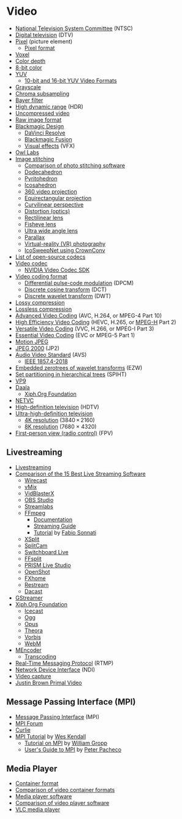 # Video
* [National Television System Committee](https://en.wikipedia.org/wiki/NTSC) (NTSC)
* [Digital television](https://en.wikipedia.org/wiki/Digital_television) (DTV)
* [Pixel](https://en.wikipedia.org/wiki/Pixel) (picture element)
  * [Pixel format](https://en.wikipedia.org/wiki/Pixel_Format)
* [Voxel](https://en.wikipedia.org/wiki/Voxel)
* [Color depth](https://en.wikipedia.org/wiki/Color_depth)
* [8-bit color](https://en.wikipedia.org/wiki/8-bit_color)
* [YUV](https://en.wikipedia.org/wiki/YUV)
  * [10-bit and 16-bit YUV Video Formats](https://learn.microsoft.com/en-us/windows/win32/medfound/10-bit-and-16-bit-yuv-video-formats)
* [Grayscale](https://en.wikipedia.org/wiki/Grayscale)
* [Chroma subsampling](https://en.wikipedia.org/wiki/Chroma_subsampling)
* [Bayer filter](https://en.wikipedia.org/wiki/Bayer_filter)
* [High dynamic range](https://en.wikipedia.org/wiki/High_dynamic_range) (HDR)
* [Uncompressed video](https://en.wikipedia.org/wiki/Uncompressed_video)
* [Raw image format](https://en.wikipedia.org/wiki/Raw_image_format)
* [Blackmagic Design](https://en.wikipedia.org/wiki/Blackmagic_Design)
  * [DaVinci Resolve](https://en.wikipedia.org/wiki/DaVinci_Resolve)
  * [Blackmagic Fusion](https://en.wikipedia.org/wiki/Blackmagic_Fusion)
  * [Visual effects](https://en.wikipedia.org/wiki/Visual_effects) (VFX)
* [Owl Labs](https://en.wikipedia.org/wiki/Owl_Labs)
* [Image stitching](https://en.wikipedia.org/wiki/Image_stitching)
  * [Comparison of photo stitching software](https://en.wikipedia.org/wiki/Comparison_of_photo_stitching_software)
  * [Dodecahedron](https://en.wikipedia.org/wiki/Dodecahedron)
  * [Pyritohedron](https://mathworld.wolfram.com/Pyritohedron.html)
  * [Icosahedron](https://en.wikipedia.org/wiki/Icosahedron)
  * [360 video projection](https://en.wikipedia.org/wiki/360_video_projection)
  * [Equirectangular projection](https://en.wikipedia.org/wiki/Equirectangular_projection)
  * [Curvilinear perspective](https://en.wikipedia.org/wiki/Curvilinear_perspective)
  * [Distortion (optics)](https://en.wikipedia.org/wiki/Distortion_(optics))
  * [Rectilinear lens](https://en.wikipedia.org/wiki/Rectilinear_lens)
  * [Fisheye lens](https://en.wikipedia.org/wiki/Fisheye_lens)
  * [Ultra wide angle lens](https://en.wikipedia.org/wiki/Ultra_wide_angle_lens)
  * [Parallax](https://en.wikipedia.org/wiki/Parallax)
  * [Virtual-reality (VR) photography](https://en.wikipedia.org/wiki/VR_photography)
  * [IcoSweepNet using CrownConv](https://github.com/matsuren/crownconv360depth)
* [List of open-source codecs](https://en.wikipedia.org/wiki/List_of_open-source_codecs)
* [Video codec](https://en.wikipedia.org/wiki/Video_codec)
  * [NVIDIA Video Codec SDK](https://developer.nvidia.com/nvidia-video-codec-sdk)
* [Video coding format](https://en.wikipedia.org/wiki/Video_coding_format)
  * [Differential pulse-code modulation](https://en.wikipedia.org/wiki/Differential_pulse-code_modulation) (DPCM)
  * [Discrete cosine transform](https://en.wikipedia.org/wiki/Discrete_cosine_transform) (DCT)
  * [Discrete wavelet transform](https://en.wikipedia.org/wiki/Discrete_wavelet_transform) (DWT)
* [Lossy compression](https://en.wikipedia.org/wiki/Lossy_compression)
* [Lossless compression](https://en.wikipedia.org/wiki/Lossless_compression)
* [Advanced Video Coding](https://en.wikipedia.org/wiki/Advanced_Video_Coding) (AVC, H.264, or MPEG-4 Part 10)
* [High Efficiency Video Coding](https://en.wikipedia.org/wiki/High_Efficiency_Video_Coding) (HEVC, H.265, or [MPEG-H](https://en.wikipedia.org/wiki/MPEG-H) Part 2)
* [Versatile Video Coding](https://en.wikipedia.org/wiki/Versatile_Video_Coding) (VVC, H.266, or MPEG-I Part 3)
* [Essential Video Coding](https://en.wikipedia.org/wiki/Essential_Video_Coding) (EVC or MPEG-5 Part 1)
* [Motion JPEG](https://en.wikipedia.org/wiki/Motion_JPEG)
* [JPEG 2000](https://en.wikipedia.org/wiki/JPEG_2000) (JP2)
* [Audio Video Standard](https://en.wikipedia.org/wiki/Audio_Video_Standard) (AVS)
  * [IEEE 1857.4-2018](https://standards.ieee.org/ieee/1857.4/5817/)
* [Embedded zerotrees of wavelet transforms](https://en.wikipedia.org/wiki/Embedded_Zerotrees_of_Wavelet_transforms) (EZW)
* [Set partitioning in hierarchical trees](https://en.wikipedia.org/wiki/Set_partitioning_in_hierarchical_trees) (SPIHT)
* [VP9](https://en.wikipedia.org/wiki/VP9)
* [Daala](https://en.wikipedia.org/wiki/Daala)
  * [Xiph.Org Foundation](https://en.wikipedia.org/wiki/Xiph.Org_Foundation)
* [NETVC](https://en.wikipedia.org/wiki/NETVC)
* [High-definition television](https://en.wikipedia.org/wiki/High-definition_television) (HDTV)
* [Ultra-high-definition television](https://en.wikipedia.org/wiki/Ultra-high-definition_television)
  * [4K resolution](https://en.wikipedia.org/wiki/4K_resolution) (3840 × 2160)
  * [8K resolution](https://en.wikipedia.org/wiki/8K_resolution) (7680 × 4320)
* [First-person view (radio control)](https://en.wikipedia.org/wiki/First-person_view_(radio_control)) (FPV)
## Livestreaming
* [Livestreaming](https://en.wikipedia.org/wiki/Livestreaming)
* [Comparison of the 15 Best Live Streaming Software](https://www.dacast.com/blog/live-broadcasting-software/)
  * [Wirecast](https://en.wikipedia.org/wiki/Wirecast)
  * [vMix](https://en.wikipedia.org/wiki/VMix)
  * [VidBlasterX](https://www.vidblasterx.com/)
  * [OBS Studio](https://en.wikipedia.org/wiki/OBS_Studio)
  * [Streamlabs](https://en.wikipedia.org/wiki/Streamlabs)
  * [FFmpeg](https://en.wikipedia.org/wiki/FFmpeg)
    * [Documentation](https://ffmpeg.org/ffmpeg.html)
    * [Streaming Guide](http://trac.ffmpeg.org/wiki/StreamingGuide)
    * [Tutorial](https://sonnati.wordpress.com/2011/07/11/ffmpeg-the-swiss-army-knife-of-internet-streaming-part-i/) by [Fabio Sonnati](https://sonnati.wordpress.com/)
  * [XSplit](https://en.wikipedia.org/wiki/XSplit)
  * [SplitCam](https://splitcamera.com/)
  * [Switchboard Live](https://switchboard.live/)
  * [FFsplit](https://www.ffsplit.com/)
  * [PRISM Live Studio](https://prismlive.com/)
  * [OpenShot](https://en.wikipedia.org/wiki/OpenShot)
  * [FXhome](https://fxhome.com/)
  * [Restream](https://restream.io/)
  * [Dacast](https://en.wikipedia.org/wiki/Dacast)
* [GStreamer](https://en.wikipedia.org/wiki/GStreamer)
* [Xiph.Org Foundation](https://en.wikipedia.org/wiki/Xiph.Org_Foundation)
  * [Icecast](https://en.wikipedia.org/wiki/Icecast)
  * [Ogg](https://en.wikipedia.org/wiki/Ogg)
  * [Opus](https://en.wikipedia.org/wiki/Opus_(audio_format))
  * [Theora](https://en.wikipedia.org/wiki/Theora)
  * [Vorbis](https://en.wikipedia.org/wiki/Vorbis)
  * [WebM](https://en.wikipedia.org/wiki/WebM)
* [MEncoder](https://en.wikipedia.org/wiki/MEncoder)
  * [Transcoding](https://en.wikipedia.org/wiki/Transcoding)
* [Real-Time Messaging Protocol](https://en.wikipedia.org/wiki/Real-Time_Messaging_Protocol) (RTMP)
* [Network Device Interface](https://en.wikipedia.org/wiki/Network_Device_Interface) (NDI)
* [Video capture](https://en.wikipedia.org/wiki/Video_capture)
* [Justin Brown Primal Video](https://www.youtube.com/c/Primalvideo/videos)
## Message Passing Interface (MPI)
* [Message Passing Interface](https://en.wikipedia.org/wiki/Message_Passing_Interface) (MPI)
* [MPI Forum](https://www.mpi-forum.org/)
* [Curlie](https://curlie.org/Computers/Parallel_Computing/Programming/Libraries/MPI)
* [MPI Tutorial](https://mpitutorial.com/) by [Wes Kendall](https://github.com/wesleykendall)
  * [Tutorial on MPI](http://polaris.cs.uiuc.edu/~padua/cs320/mpi/tutorial.pdf) by [William Gropp](https://en.wikipedia.org/wiki/Bill_Gropp)
  * [User's Guide to MPI](https://arcb.csc.ncsu.edu/~mueller/cluster/mpi.guide.pdf) by [Peter Pacheco](https://scholar.google.com/citations?user=LAIBVSEAAAAJ&hl=en)
## Media Player
* [Container format](https://en.wikipedia.org/wiki/Container_format)
* [Comparison of video container formats](https://en.wikipedia.org/wiki/Comparison_of_video_container_formats)
* [Media player software](https://en.wikipedia.org/wiki/Media_player_software)
* [Comparison of video player software](https://en.wikipedia.org/wiki/Comparison_of_video_player_software)
* [VLC media player](https://en.wikipedia.org/wiki/VLC_media_player)
